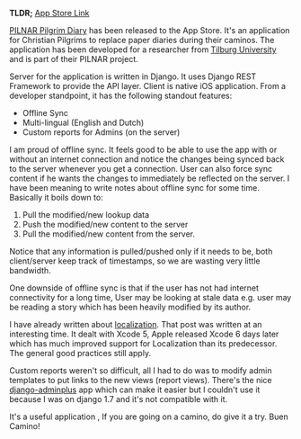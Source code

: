 <!--
.. title: Released on the App Store: PILNAR Pilgrim Diary
.. slug: released-on-the-app-store-pilnar-pilgrim-diary
.. date: 2014-07-17 11:17:45 UTC+05:00
.. tags: App Store, iOS, Releases
.. link:
.. description:
.. type: text
-->

**TLDR;** [App Store Link](https://itunes.apple.com/us/app/pilnar-pilgrim-diary/id897587238?mt=8)

[PILNAR Pilgrim Diary](https://itunes.apple.com/us/app/pilnar-pilgrim-diary/id897587238?mt=8) has been released to the App Store. It's an application for Christian Pilgrims to replace paper diaries during their caminos. The application has been developed for a researcher from [Tilburg University](http://www.tilburguniversity.edu/) and is part of their PILNAR project.

Server for the application is written in Django. It uses Django REST Framework to provide the API layer. Client is native iOS application. From a developer standpoint, it has the following standout features:

- Offline Sync
- Multi-lingual (English and Dutch)
- Custom reports for Admins (on the server)


I am proud of offline sync. It feels good to be able to use the app with or without an internet connection and notice the changes being synced back to the server whenever you get a connection. User can also force sync content if he wants the changes to immediately be reflected on the server. I have been meaning to write notes about offline sync for some time. Basically it boils down to:

1. Pull the modified/new lookup data
2. Push the modified/new content to the server
3. Pull the modified/new content from the server.

Notice that any information is pulled/pushed only if it needs to be, both client/server keep track of timestamps, so we are wasting very little bandwidth.

One downside of offline sync is that if the user has not had internet connectivity for a long time, User may be looking at stale data e.g. user may be reading a story which has been heavily modified by its author.

I have already written about [localization](localization-notes.html). That post was written at an interesting time. It dealt with Xcode 5, Apple released Xcode 6 days later which has much improved support for Localization than its predecessor. The general good practices still apply.

Custom reports weren't so difficult, all I had to do was to modify admin templates to put links to the new views (report views). There's the nice [django-adminplus](https://github.com/jsocol/django-adminplus) app which can make it easier but I couldn't use it because I was on django 1.7 and it's not compatible with it.

It's a useful application , If you are going on a camino, do give it a try. Buen Camino!
